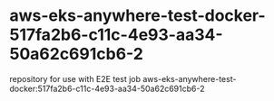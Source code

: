 # aws-eks-anywhere-test-docker-517fa2b6-c11c-4e93-aa34-50a62c691cb6-2
repository for use with E2E test job aws-eks-anywhere-test-docker:517fa2b6-c11c-4e93-aa34-50a62c691cb6-2
